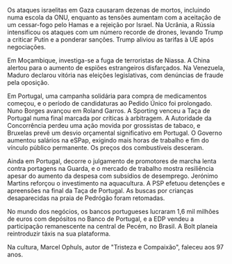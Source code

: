 Os ataques israelitas em Gaza causaram dezenas de mortos, incluindo numa escola da ONU, enquanto as tensões aumentam com a aceitação de um cessar-fogo pelo Hamas e a rejeição por Israel. Na Ucrânia, a Rússia intensificou os ataques com um número recorde de drones, levando Trump a criticar Putin e a ponderar sanções. Trump aliviou as tarifas à UE após negociações.

Em Moçambique, investiga-se a fuga de terroristas de Niassa. A China alertou para o aumento de espiões estrangeiros disfarçados. Na Venezuela, Maduro declarou vitória nas eleições legislativas, com denúncias de fraude pela oposição.

Em Portugal, uma campanha solidária para compra de medicamentos começou, e o período de candidaturas ao Pedido Único foi prolongado. Nuno Borges avançou em Roland Garros. A Sporting venceu a Taça de Portugal numa final marcada por críticas à arbitragem. A Autoridade da Concorrência perdeu uma ação movida por grossistas de tabaco, e Bruxelas prevê um desvio orçamental significativo em Portugal. O Governo aumentou salários na eSPap, exigindo mais horas de trabalho e fim do vínculo público permanente. Os preços dos combustíveis desceram.

Ainda em Portugal, decorre o julgamento de promotores de marcha lenta contra portagens na Guarda, e o mercado de trabalho mostra resiliência apesar do aumento da despesa com subsídios de desemprego. Jerónimo Martins reforçou o investimento na aquacultura. A PSP efetuou detenções e apreensões na final da Taça de Portugal. As buscas por crianças desaparecidas na praia de Pedrógão foram retomadas.

No mundo dos negócios, os bancos portugueses lucraram 1,6 mil milhões de euros com depósitos no Banco de Portugal, e a EDP vendeu a participação remanescente na central de Pecém, no Brasil. A Bolt planeia reintroduzir táxis na sua plataforma.

Na cultura, Marcel Ophuls, autor de "Tristeza e Compaixão", faleceu aos 97 anos.